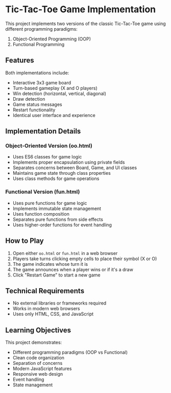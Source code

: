 # Tic-Tac-Toe Game Implementation

This project implements two versions of the classic Tic-Tac-Toe game using different programming paradigms:
1. Object-Oriented Programming (OOP)
2. Functional Programming


## Features

Both implementations include:
- Interactive 3x3 game board
- Turn-based gameplay (X and O players)
- Win detection (horizontal, vertical, diagonal)
- Draw detection
- Game status messages
- Restart functionality
- Identical user interface and experience

## Implementation Details

### Object-Oriented Version (oo.html)
- Uses ES6 classes for game logic
- Implements proper encapsulation using private fields
- Separates concerns between Board, Game, and UI classes
- Maintains game state through class properties
- Uses class methods for game operations

### Functional Version (fun.html)
- Uses pure functions for game logic
- Implements immutable state management
- Uses function composition
- Separates pure functions from side effects
- Uses higher-order functions for event handling

## How to Play

1. Open either `oo.html` or `fun.html` in a web browser
2. Players take turns clicking empty cells to place their symbol (X or O)
3. The game indicates whose turn it is
4. The game announces when a player wins or if it's a draw
5. Click "Restart Game" to start a new game

## Technical Requirements

- No external libraries or frameworks required
- Works in modern web browsers
- Uses only HTML, CSS, and JavaScript

## Learning Objectives

This project demonstrates:
- Different programming paradigms (OOP vs Functional)
- Clean code organization
- Separation of concerns
- Modern JavaScript features
- Responsive web design
- Event handling
- State management
